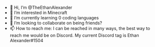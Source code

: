 - 👋 Hi, I’m @TheEthanAlexander
- 👀 I’m interested in Minecraft
- 🌱 I’m currently learning 0 coding languages
- 💞️ I’m looking to collaborate on being friends?
- 📫 How to reach me: I can be reached in many ways, the best way to reach me would be on Discord.  My current Discord tag is Ethan Alexander#1504

<!---
TheEthanAlexander/TheEthanAlexander is a ✨ special ✨ repository because its `README.md` (this file) appears on your GitHub profile.
You can click the Preview link to take a look at your changes.
--->

